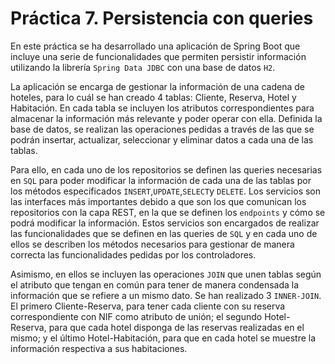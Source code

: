 # Práctica 7. Persistencia con queries

En este práctica se ha desarrollado una aplicación de Spring Boot que incluye una serie de funcionalidades que permiten persistir información utilizando la librería ``Spring Data JDBC`` con una base de datos ``H2``.

La aplicación se encarga de gestionar la información de una cadena de hoteles, para lo cuál se han creado 4 tablas: Cliente, Reserva, Hotel y Habitación. En cada tabla se incluyen los atributos correspondientes para almacenar la información
más relevante y poder operar con ella. Definida la base de datos, se realizan las operaciones pedidas a través de las que se podrán insertar, actualizar, seleccionar y eliminar datos a cada una de las tablas.

Para ello, en cada uno de los repositorios se definen las queries necesarias en ``SQL`` para poder modificar la información de cada una de las tablas por los métodos especificados ``INSERT``,``UPDATE``,``SELECT``y ``DELETE``. Los servicios son las interfaces
más importantes debido a que son los que comunican los repositorios con la capa REST, en la que se definen los ``endpoints`` y cómo se podrá modificar la información. Estos servicios son encargados de realizar las funcionalidades que se definen en las queries de ``SQL`` y 
en cada uno de ellos se describen los métodos necesarios para gestionar de manera correcta las funcionalidades pedidas por los controladores.

Asimismo, en ellos se incluyen las operaciones ``JOIN`` que unen tablas según el atributo que tengan en común para tener de manera condensada la información que se refiere a un mismo dato. Se han realizado 3 ``INNER-JOIN``. El primero Cliente-Reserva, para tener cada
cliente con su reserva correspondiente con NIF como atributo de unión; el segundo Hotel-Reserva, para que cada hotel disponga de las reservas realizadas en el mismo; y el último Hotel-Habitación, para que en cada hotel se muestre la información respectiva a sus habitaciones.


